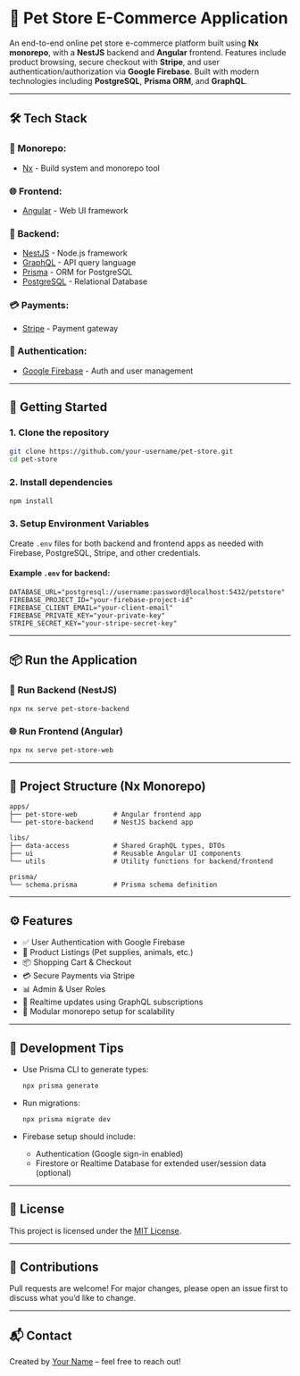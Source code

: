 # 🐾 Pet Store E-Commerce Application

An end-to-end online pet store e-commerce platform built using **Nx monorepo**, with a **NestJS** backend and **Angular** frontend. Features include product browsing, secure checkout with **Stripe**, and user authentication/authorization via **Google Firebase**. Built with modern technologies including **PostgreSQL**, **Prisma ORM**, and **GraphQL**.

---

## 🛠️ Tech Stack

### 🔗 Monorepo:
- [Nx](https://nx.dev/) - Build system and monorepo tool

### 🌐 Frontend:
- [Angular](https://angular.io/) - Web UI framework

### 🧠 Backend:
- [NestJS](https://nestjs.com/) - Node.js framework
- [GraphQL](https://graphql.org/) - API query language
- [Prisma](https://www.prisma.io/) - ORM for PostgreSQL
- [PostgreSQL](https://www.postgresql.org/) - Relational Database

### 💳 Payments:
- [Stripe](https://stripe.com/) - Payment gateway

### 🔐 Authentication:
- [Google Firebase](https://firebase.google.com/) - Auth and user management

---

## 🚀 Getting Started

### 1. Clone the repository
```bash
git clone https://github.com/your-username/pet-store.git
cd pet-store
```

### 2. Install dependencies
```bash
npm install
```

### 3. Setup Environment Variables

Create `.env` files for both backend and frontend apps as needed with Firebase, PostgreSQL, Stripe, and other credentials.

#### Example `.env` for backend:
```
DATABASE_URL="postgresql://username:password@localhost:5432/petstore"
FIREBASE_PROJECT_ID="your-firebase-project-id"
FIREBASE_CLIENT_EMAIL="your-client-email"
FIREBASE_PRIVATE_KEY="your-private-key"
STRIPE_SECRET_KEY="your-stripe-secret-key"
```

---

## 📦 Run the Application

### 🔧 Run Backend (NestJS)
```bash
npx nx serve pet-store-backend
```

### 🌐 Run Frontend (Angular)
```bash
npx nx serve pet-store-web
```

---

## 📁 Project Structure (Nx Monorepo)

```
apps/
├── pet-store-web         # Angular frontend app
└── pet-store-backend     # NestJS backend app

libs/
├── data-access           # Shared GraphQL types, DTOs
├── ui                    # Reusable Angular UI components
└── utils                 # Utility functions for backend/frontend

prisma/
└── schema.prisma         # Prisma schema definition
```

---

## ⚙️ Features

- ✅ User Authentication with Google Firebase
- 🐶 Product Listings (Pet supplies, animals, etc.)
- 📦 Shopping Cart & Checkout
- 💳 Secure Payments via Stripe
- 📊 Admin & User Roles
- 🔄 Realtime updates using GraphQL subscriptions
- 🧪 Modular monorepo setup for scalability

---

## 🧪 Development Tips

- Use Prisma CLI to generate types:
  ```bash
  npx prisma generate
  ```

- Run migrations:
  ```bash
  npx prisma migrate dev
  ```

- Firebase setup should include:
  - Authentication (Google sign-in enabled)
  - Firestore or Realtime Database for extended user/session data (optional)

---

## 🧾 License

This project is licensed under the [MIT License](LICENSE).

---

## 🙌 Contributions

Pull requests are welcome! For major changes, please open an issue first to discuss what you’d like to change.

---

## 📬 Contact

Created by [Your Name](https://github.com/your-username) – feel free to reach out!

